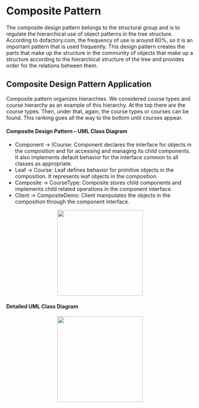 # Composite Pattern

The composite design pattern belongs to the structural group and is to regulate the hierarchical use of object patterns in the tree structure. According to dofactory.com, the frequency of use is around 80%, so it is an important pattern that is used frequently. This design pattern creates the parts that make up the structure in the community of objects that make up a structure according to the hierarchical structure of the tree and provides order for the relations between them.

## Composite Design Pattern Application
Composite pattern organizes hierarchies. We considered course types and course hierarchy as an example of this hierarchy. At the top there are the course types. Then, under that, again, the course types or courses can be found. This ranking goes all the way to the bottom until courses appear.

#### Composite Design Pattern – UML Class Diagram

* Component -> ICourse:  Component declares the interface for objects in the composition and for accessing and managing its child components. It also implements default behavior for the interface common to all classes as appropriate.
* Leaf -> Course: Leaf defines behavior for primitive objects in the composition. It represents leaf objects in the composition.
* Composite -> CourseType: Composite stores child components and implements child related operations in the component interface.
* Client -> CompositeDemo: Client manipulates the objects in the composition through the component interface.

<p align="center">
  <img witdth="480px" height="230px" src="https://github.com/eteration-bootcamp/2020-bootcamp-team-9/blob/master/Homework/CompositePattern/images/compositepattern_UMLClassDiagram.png?raw=true" />
  </p>

#### Detailed UML Class Diagram

<p align="center">
  <img witdth="480px" height="230px" src="https://github.com/eteration-bootcamp/2020-bootcamp-team-9/blob/master/Homework/CompositePattern/images/CompositePatternUMLClassDiagram.png?raw=true" />
</p>


